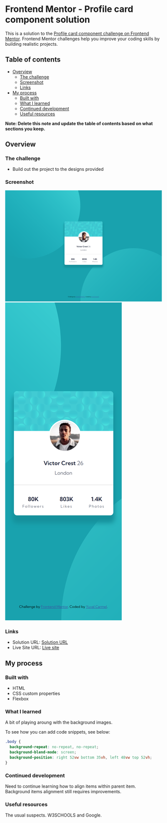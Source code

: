 # Frontend Mentor - Profile card component solution

This is a solution to the [Profile card component challenge on Frontend Mentor](https://www.frontendmentor.io/challenges/profile-card-component-cfArpWshJ). Frontend Mentor challenges help you improve your coding skills by building realistic projects. 

## Table of contents

- [Overview](#overview)
  - [The challenge](#the-challenge)
  - [Screenshot](#screenshot)
  - [Links](#links)
- [My process](#my-process)
  - [Built with](#built-with)
  - [What I learned](#what-i-learned)
  - [Continued development](#continued-development)
  - [Useful resources](#useful-resources)

**Note: Delete this note and update the table of contents based on what sections you keep.**

## Overview

### The challenge

- Build out the project to the designs provided

### Screenshot

![Desktop](./result/desktop_result.png)
![Mobile](./result/mobile_result.png)

### Links

- Solution URL: [Solution URL](https://github.com/hoomi88/profile-card-component-main)
- Live Site URL: [Live site](https://hoomi88.github.io/profile-card-component-main/)

## My process

### Built with

- HTML
- CSS custom properties
- Flexbox

### What I learned

A bit of playing aroung with the background images.

To see how you can add code snippets, see below:

```css
.body {
  background-repeat: no-repeat, no-repeat;
  background-blend-mode: screen;
  background-position: right 52vw bottom 35vh, left 48vw top 52vh;
}
```

### Continued development

Need to continue learning how to align items within parent item. Background items alignment still requires improvements.

### Useful resources

The usual suspects. W3SCHOOLS and Google.